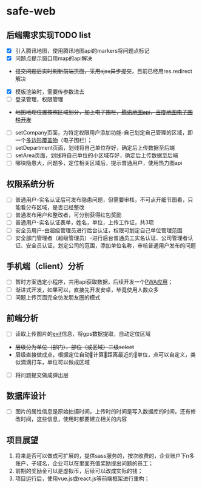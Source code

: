 # safe-web
## 后端需求实现TODO list
* [x] 引入腾讯地图，使用腾讯地图api的markers将问题点标记
* [x] 问题点提示窗口用map的api解决
* ~~提交问题后实时刷新前端页面，采用ajax异步提交~~，目前已经用res.redirect解决
* [x] 模板渲染时，需要传参数进去
* [ ] 登录管理，权限管理
* ~~地图地理位置按照区域划分，加上电子围栏，[腾讯地图api](http://bbs.map.qq.com/thread-8859-1-1.html)，[百度地图电子围栏开发](http://www.cnblogs.com/dongh/p/6589503.html)~~
* [ ] setCompany页面，为特定权限用户添加功能-自己划定自己管理的区域，即一个[多边形覆盖物](http://lbs.qq.com/javascript_v2/doc/polygon.html)（电子围栏）；
* [ ] setDepartment页面，划线将自己单位存好，确定后上传数据至后端
* [ ] setArea页面，划线将自己单位的小区域存好，确定后上传数据至后端
* [ ] 哪块隐患大，问题多，定位相关区域后，提示普通用户，使用热力图api
## 权限系统分析
* [ ] 普通用户-实名认证后可发布隐患问题，但需要审核，不可点开细节图看，只能看分布区域，是否已经整改
* [ ] 普通发布用户和整改者，可分别获得红包奖励
* [ ] 普通用户-实名认证表单，姓名，单位，上传工作证，共3项
* [ ] 安全员用户-由超级管理员进行后台认证，权限可划定自己单位管理范围
* [ ] 安全部门管理者（超级管理员）-进行后台普通员工实名认证、公司管理者认证、安全员认证，划定公司的范围，添加单位名称，审核普通用户发布的问题
## 手机端（client）分析
* [ ] 暂时方案选定小程序，共用api获取数据，后续开发一个[PWA应用](https://segmentfault.com/a/1190000008880637)；
* [ ] 渐进式开发，如果可以，直接先开发安卓，毕竟使用人数众多
* [ ] 问题上传页面完全仿发朋友圈的模式
## 前端分析
* [ ] 读取上传图片的[exif](http://code.ciaoca.com/javascript/exif-js/)信息，将gps数据提取，自动定位区域
* ~~层级分为单位（部门）、部位（或区域）二级select~~
* 层级直接做成点，根据定位自动计算距离最近的单位，点可以自定义，类似滴滴打车，单位可以做成区域
* [ ] 将问题提交做成弹出层
## 数据库设计
* [ ] 图片的属性信息是原始拍摄时间，上传时的时间是写入数据库的时间，还有修改时间，这些信息，使用时都要建立相关的内容
## 项目展望
1. 将来是否可以做成可扩展的，提供sass服务的，按次收费的，企业账户下n多账户，子域名，企业可以在里面充值奖励提出问题的员工；
2. 前期的奖励金可以是虚拟币，后续可以改成实际的钱；
3. 项目运行后，使用vue.js或react.js等前端框架进行重构；